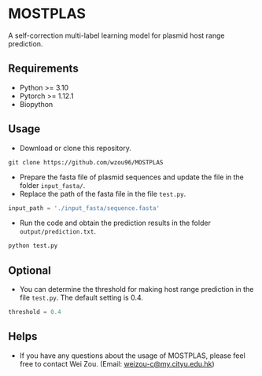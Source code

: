 # MOSTPLAS
A self-correction multi-label learning model for plasmid host range prediction.

## Requirements
* Python >= 3.10  
* Pytorch >= 1.12.1  
* Biopython  

## Usage
* Download or clone this repository.
```Linux
git clone https://github.com/wzou96/MOSTPLAS
```  
* Prepare the fasta file of plasmid sequences and update the file in the folder ```input_fasta/```.
* Replace the path of the fasta file in the file ```test.py```.
```Python
input_path = './input_fasta/sequence.fasta'
```
* Run the code and obtain the prediction results in the folder ```output/prediction.txt```.
```Python
python test.py
```

## Optional
* You can determine the threshold for making host range prediction in the file ```test.py```. The default setting is 0.4.
```Python
threshold = 0.4
```

## Helps
* If you have any questions about the usage of MOSTPLAS, please feel free to contact Wei Zou. (Email: [weizou-c@my.cityu.edu.hk](weizou-c@my.cityu.edu.hk))
